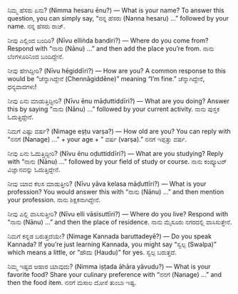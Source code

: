 ನಿಮ್ಮ ಹೆಸರು ಏನು? (Nimma hesaru ēnu?) — What is your name?
To answer this question, you can simply say, “ನನ್ನ ಹೆಸರು (Nanna hesaru) …” followed by your name.
ನನ್ನ ಹೆಸರು ರಾಜ್.

ನೀವು ಎಲ್ಲಿಂದ ಬಂದಿರಿ? (Nīvu elliṅda bandiri?) — Where do you come from?
Respond with “ನಾನು (Nānu) …” and then add the place you’re from.
ನಾನು ಬೆಂಗಳೂರಿನಿಂದ ಬಂದಿದ್ದೇನೆ.

ನೀವು ಹೇಗಿದ್ದೀರಿ? (Nīvu hēgiddīri?) — How are you?
A common response to this would be “ಚೆನ್ನಾಗಿದ್ದೇನೆ (Chennāgiddēne)” meaning “I’m fine.”
ಚೆನ್ನಾಗಿದ್ದೇನೆ, ಧನ್ಯವಾದಗಳು!

ನೀವು ಏನು ಮಾಡುತ್ತಿದ್ದೀರಿ? (Nīvu ēnu māḍuttiddīri?) — What are you doing?
Answer this by saying “ನಾನು (Nānu) …” followed by your current activity.
ನಾನು ಪುಸ್ತಕ ಓದುತ್ತಿದ್ದೇನೆ.

ನಿಮಗೆ ಎಷ್ಟು ವರ್ಷ? (Nimage eṣṭu varṣa?) — How old are you?
You can reply with “ನನಗೆ (Nanage) …” + your age + ” ವರ್ಷ (varṣa).”
ನನಗೆ ಇಪ್ಪತ್ತು ವರ್ಷ.

ನೀವು ಏನು ಓದುತ್ತಿದ್ದೀರಿ? (Nīvu ēnu oḍuttiddīri?) — What are you studying?
Reply with “ನಾನು (Nānu) …” followed by your field of study or course.
ನಾನು ಕಂಪ್ಯೂಟರ್ ವಿಜ್ಞಾನವನ್ನು ಓದುತ್ತಿದ್ದೇನೆ.

ನೀವು ಯಾವ ಕೆಲಸ ಮಾಡುತ್ತೀರಿ? (Nīvu yāva kelasa māḍuttīri?) — What is your profession?
You would answer this with “ನಾನು (Nānu) …” and then mention your profession.
ನಾನು ಶಿಕ್ಷಕನಾಗಿದ್ದೇನೆ.

ನೀವು ಎಲ್ಲಿ ವಾಸಿಸುತ್ತೀರಿ? (Nīvu elli vāsisuttīri?) — Where do you live?
Respond with “ನಾನು (Nānu) …” and then the place of residence.
ನಾನು ಮೈಸೂರು ನಗರದಲ್ಲಿ ವಾಸಿಸುತ್ತೇನೆ.

ನಿಮಗೆ ಕನ್ನಡ ಬರುತ್ತದೆಯೇ? (Nimage Kannada baruttadeyē?) — Do you speak Kannada?
If you’re just learning Kannada, you might say “ಸ್ವಲ್ಪ (Swalpa)” which means a little, or “ಹೌದು (Haudu)” for yes.
ಸ್ವಲ್ಪ ಬರುತ್ತದೆ.

ನಿಮ್ಮ ಇಷ್ಟದ ಆಹಾರ ಯಾವುದು? (Nimma iṣṭada āhāra yāvudu?) — What is your favorite food?
Share your culinary preference with “ನನಗೆ (Nanage) …” and then the food item.
ನನಗೆ ಮಸಾಲ ದೋಸೆ ತುಂಬಾ ಇಷ್ಟ.